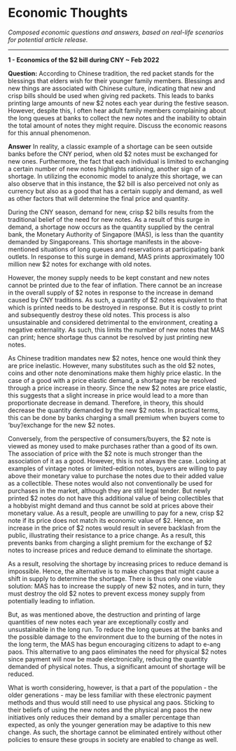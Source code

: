 # Economic Thoughts
_Composed economic questions and answers, based on real-life scenarios for potential article release._

-----

**1 - Economics of the $2 bill during CNY ~ Feb 2022**

**Question:**
According to Chinese tradition, the red packet stands for the blessings that elders wish for their younger family members. Blessings and new things are associated with Chinese culture, indicating that new and crisp bills should be used when giving red packets. This leads to banks printing large amounts of new $2 notes each year during the festive season. However, despite this, I often hear adult family members complaining about the long queues at banks to collect the new notes and the inability to obtain the total amount of notes they might require. Discuss the economic reasons for this annual phenomenon. 



**Answer**
In reality, a classic example of a shortage can be seen outside banks before the CNY period, when old $2 notes must be exchanged for new ones. Furthermore, the fact that each individual is limited to exchanging a certain number of new notes highlights rationing, another sign of a shortage. In utilizing the economic model to analyze this shortage, we can also observe that in this instance, the $2 bill is also perceived not only as currency but also as a good that has a certain supply and demand, as well as other factors that will determine the final price and quantity. 

During the CNY season, demand for new, crisp $2 bills results from the traditional belief of the need for new notes. As a result of this surge in demand, a shortage now occurs as the quantity supplied by the central bank, the Monetary Authority of Singapore (MAS), is less than the quantity demanded by Singaporeans. This shortage manifests in the above-mentioned situations of long queues and reservations at participating bank outlets. In response to this surge in demand, MAS prints approximately 100 million new $2 notes for exchange with old notes. 

However, the money supply needs to be kept constant and new notes cannot be printed due to the fear of inflation. There cannot be an increase in the overall supply of $2 notes in response to the increase in demand caused by CNY traditions. As such, a quantity of $2 notes equivalent to that which is printed needs to be destroyed in response. But it is costly to print and subsequently destroy these old notes. This process is also unsustainable and considered detrimental to the environment, creating a negative externality. As such, this limits the number of new notes that MAS can print; hence shortage thus cannot be resolved by just printing new notes.  

As Chinese tradition mandates new $2 notes, hence one would think they are price inelastic. However, many substitutes such as the old $2 notes, coins and other note denominations make them highly price elastic. In the case of a good with a price elastic demand, a shortage may be resolved through a price increase in theory. Since the new $2 notes are price elastic, this suggests that a slight increase in price would lead to a more than proportionate decrease in demand. Therefore, in theory, this should decrease the quantity demanded by the new $2 notes. In practical terms, this can be done by banks charging a small premium when buyers come to ‘buy’/exchange for the new $2 notes. 



Conversely, from the perspective of consumers/buyers, the $2 note is viewed as money used to make purchases rather than a good of its own. The association of price with the $2 note is much stronger than the association of it as a good. However, this is not always the case. Looking at examples of vintage notes or limited-edition notes, buyers are willing to pay above their monetary value to purchase the notes due to their added value as a collectible. These notes would also not conventionally be used for purchases in the market, although they are still legal tender. But newly printed $2 notes do not have this additional value of being collectibles that a hobbyist might demand and thus cannot be sold at prices above their monetary value. As a result, people are unwilling to pay for a new, crisp $2 note if its price does not match its economic value of $2. Hence, an increase in the price of $2 notes would result in severe backlash from the public, illustrating their resistance to a price change. As a result, this prevents banks from charging a slight premium for the exchange of $2 notes to increase prices and reduce demand to eliminate the shortage. 

As a result, resolving the shortage by increasing prices to reduce demand is impossible. Hence, the alternative is to make changes that might cause a shift in supply to determine the shortage. There is thus only one viable solution: MAS has to increase the supply of new $2 notes, and in turn, they must destroy the old $2 notes to prevent excess money supply from potentially leading to inflation. 

But, as was mentioned above, the destruction and printing of large quantities of new notes each year are exceptionally costly and unsustainable in the long run. To reduce the long queues at the banks and the possible damage to the environment due to the burning of the notes in the long term, the MAS has begun encouraging citizens to adapt to e-ang paos. This alternative to ang paos eliminates the need for physical $2 notes since payment will now be made electronically, reducing the quantity demanded of physical notes. Thus, a significant amount of shortage will be reduced. 

What is worth considering, however, is that a part of the population - the older generations - may be less familiar with these electronic payment methods and thus would still need to use physical ang paos. Sticking to their beliefs of using the new notes and the physical ang paos the new initiatives only reduces their demand by a smaller percentage than expected, as only the younger generation may be adaptive to this new change. As such, the shortage cannot be eliminated entirely without other policies to ensure these groups in society are enabled to change as well. 	

